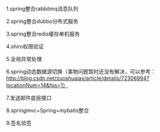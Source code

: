 1.spring整合rabbitmq消息队列 

2.spring整合dubbo分布式服务

3.spring整合redis缓存单机服务

4.shiro权限验证

5.全局异常处理

6.spring动态数据源切换（事物问题暂时还没有解决，可以参考：http://blog.csdn.net/zuoshuaiax/article/details/72306994?locationNum=14&fps=1）

7.发送邮件底层接口

8.springmvc+Spring+mybatis整合

9.签名验签